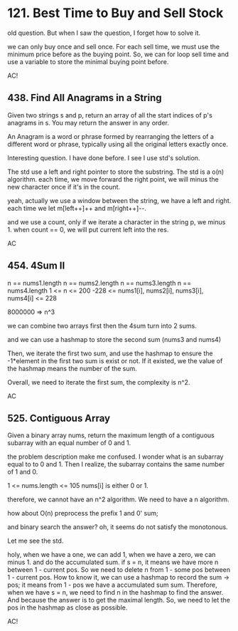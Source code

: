 # 121. Best Time to Buy and Sell Stock

old question. But when I saw the question, I forget how to solve it.

we can only buy once and sell once. For each sell time, we must use the minimum price before as the buying point. So, we can for loop sell time and use a variable to store the minimal buying point before.

AC!

## 438. Find All Anagrams in a String

Given two strings s and p, return an array of all the start indices of p's anagrams in s. You may return the answer in any order.

An Anagram is a word or phrase formed by rearranging the letters of a different word or phrase, typically using all the original letters exactly once.

Interesting question. I have done before. I see I use std's solution. 

The std use a left and right pointer to store the substring. The std is a o(n) algorithm. each time, we move forward the right point, we will minus the new character once if it's in the count. 

yeah, actually we use a window between the string, we have a left and right. each time we let m[left++]++ and m[right++]--.

and we use a count, only if we iterate a character in the string p, we minus 1. when count == 0, we will put current left into the res.

AC

## 454. 4Sum II

n == nums1.length
n == nums2.length
n == nums3.length
n == nums4.length
1 <= n <= 200
-228 <= nums1[i], nums2[i], nums3[i], nums4[i] <= 228

8000000 => n^3

we can combine two arrays first then the 4sum turn into 2 sums.

and we can use a hashmap to store the second sum (nums3 and nums4)

Then, we iterate the first two sum, and use the hashmap to ensure the -1*element in the first two sum is exist or not. If it existed, we the value of the hashmap means the number of the sum. 

Overall, we need to iterate the first sum, the complexity is n^2.

AC

## 525. Contiguous Array

Given a binary array nums, return the maximum length of a contiguous subarray with an equal number of 0 and 1.

the problem description make me confused. I wonder what is an subarray equal to to 0 and 1. Then I realize, the subarray contains the same number of 1 and 0.

1 <= nums.length <= 105
nums[i] is either 0 or 1.

therefore, we cannot have an n^2 algorithm. We need to have a n algorithm.

how about O(n) preprocess the prefix 1 and 0' sum;

and binary search the answer? oh, it seems do not satisfy the monotonous.

Let me see the std.

holy, when we have a one, we can add 1, when we have a zero, we can minus 1. and do the accumulated sum. if s = n, it means we have more n between 1 - current pos. So we need to delete n from 1 - some pos between 1 - current pos. How to know it, we can use a hashmap to record the sum -> pos; it means from 1 - pos we have a accumulated sum sum. Therefore, when we have s = n, we need to find n in the hashmap to find the answer. And because the answer is to get the maximal length. So, we need to let the pos in the hashmap as close as possible.

AC!
